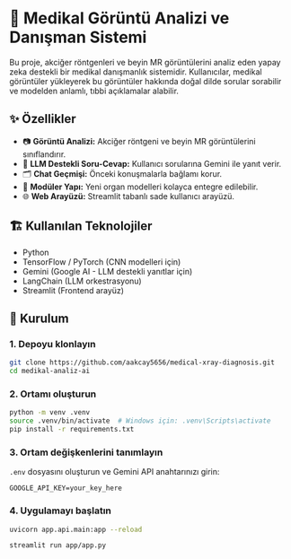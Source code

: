 
# 🧠 Medikal Görüntü Analizi ve Danışman Sistemi

Bu proje, akciğer röntgenleri ve beyin MR görüntülerini analiz eden yapay zeka destekli bir medikal danışmanlık sistemidir. Kullanıcılar, medikal görüntüler yükleyerek bu görüntüler hakkında doğal dilde sorular sorabilir ve modelden anlamlı, tıbbi açıklamalar alabilir.

## ✨ Özellikler

* 📷 **Görüntü Analizi:** Akciğer röntgeni ve beyin MR görüntülerini sınıflandırır.
* 🧠 **LLM Destekli Soru-Cevap:** Kullanıcı sorularına Gemini ile yanıt verir.
* 🗂️ **Chat Geçmişi:** Önceki konuşmalarla bağlamı korur.
* 🧩 **Modüler Yapı:** Yeni organ modelleri kolayca entegre edilebilir.
* 🌐 **Web Arayüzü:** Streamlit tabanlı sade kullanıcı arayüzü.

## 🏗️ Kullanılan Teknolojiler

* Python
* TensorFlow / PyTorch (CNN modelleri için)
* Gemini (Google AI - LLM destekli yanıtlar için)
* LangChain (LLM orkestrasyonu)
* Streamlit (Frontend arayüz)
  
## 🚀 Kurulum

### 1. Depoyu klonlayın

```bash
git clone https://github.com/aakcay5656/medical-xray-diagnosis.git
cd medikal-analiz-ai
```

### 2. Ortamı oluşturun

```bash
python -m venv .venv
source .venv/bin/activate  # Windows için: .venv\Scripts\activate
pip install -r requirements.txt
```

### 3. Ortam değişkenlerini tanımlayın

`.env` dosyasını oluşturun ve Gemini API anahtarınızı girin:

```
GOOGLE_API_KEY=your_key_here
```

### 4. Uygulamayı başlatın

```bash
uvicorn app.api.main:app --reload

streamlit run app/app.py
```



